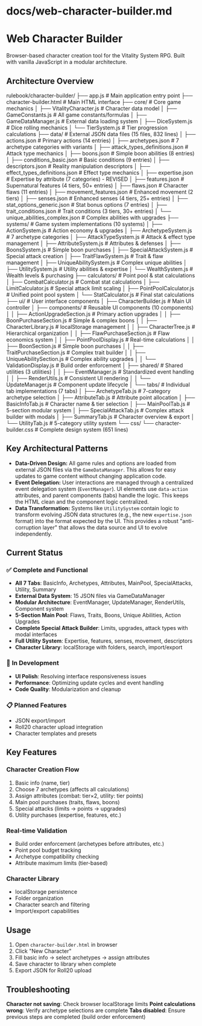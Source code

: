 # **docs/web-character-builder.md**

# Web Character Builder

Browser-based character creation tool for the Vitality System RPG. Built with vanilla JavaScript in a modular architecture.

## Architecture Overview

rulebook/character-builder/
├── app.js                    # Main application entry point
├── character-builder.html   # Main HTML interface
├── core/                     # Core game mechanics
│   ├── VitalityCharacter.js  # Character data model
│   ├── GameConstants.js      # All game constants/formulas
│   ├── GameDataManager.js    # External data loading system
│   ├── DiceSystem.js         # Dice rolling mechanics
│   └── TierSystem.js         # Tier progression calculations
├── data/                     # External JSON data files (15 files, 832 lines)
│   ├── actions.json          # Primary actions (14 entries)
│   ├── archetypes.json       # 7 archetype categories with variants
│   ├── attack_types_definitions.json # Attack type mechanics
│   ├── boons.json     # Simple boon abilities (8 entries)
│   ├── conditions_basic.json # Basic conditions (9 entries)
│   ├── descriptors.json      # Reality manipulation descriptors
│   ├── effect_types_definitions.json # Effect type mechanics
│   ├── expertise.json        # Expertise by attribute (7 categories) - REVISED
│   ├── features.json         # Supernatural features (4 tiers, 50+ entries)
│   ├── flaws.json           # Character flaws (11 entries)
│   ├── movement_features.json # Enhanced movement (2 tiers)
│   ├── senses.json          # Enhanced senses (4 tiers, 25+ entries)
│   ├── stat_options_generic.json # Stat bonus options (7 entries)
│   ├── trait_conditions.json # Trait conditions (3 tiers, 30+ entries)
│   └── unique_abilities_complex.json # Complex abilities with upgrades
├── systems/                  # Game system implementations (10 systems)
│   ├── ActionSystem.js       # Action economy & upgrades
│   ├── ArchetypeSystem.js    # 7 archetype categories
│   ├── AttackTypeSystem.js   # Attack & effect type management
│   ├── AttributeSystem.js    # Attributes & defenses
│   ├── BoonsSystem.js  # Simple boon purchases
│   ├── SpecialAttackSystem.js # Special attack creation
│   ├── TraitFlawSystem.js    # Trait & flaw management
│   ├── UniqueAbilitySystem.js # Complex unique abilities
│   ├── UtilitySystem.js      # Utility abilities & expertise
│   └── WealthSystem.js       # Wealth levels & purchasing
├── calculators/              # Point pool & stat calculations
│   ├── CombatCalculator.js   # Combat stat calculations
│   ├── LimitCalculator.js    # Special attack limit scaling
│   ├── PointPoolCalculator.js # Unified point pool system
│   └── StatCalculator.js     # Final stat calculations
├── ui/                       # User interface components
│   ├── CharacterBuilder.js   # Main UI controller
│   ├── components/           # Reusable UI components (10 components)
│   │   ├── ActionUpgradeSection.js    # Primary action upgrades
│   │   ├── BoonPurchaseSection.js     # Simple & complex boons
│   │   ├── CharacterLibrary.js        # localStorage management
│   │   ├── CharacterTree.js           # Hierarchical organization
│   │   ├── FlawPurchaseSection.js     # Flaw economics system
│   │   ├── PointPoolDisplay.js        # Real-time calculations
│   │   ├── BoonSection.js       # Simple boon purchases
│   │   ├── TraitPurchaseSection.js    # Complex trait builder
│   │   ├── UniqueAbilitySection.js    # Complex ability upgrades
│   │   └── ValidationDisplay.js       # Build order enforcement
│   ├── shared/               # Shared utilities (3 utilities)
│   │   ├── EventManager.js   # Standardized event handling
│   │   ├── RenderUtils.js    # Consistent UI rendering
│   │   └── UpdateManager.js  # Component update lifecycle
│   └── tabs/                 # Individual tab implementations (7 tabs)
│       ├── ArchetypeTab.js   # 7-category archetype selection
│       ├── AttributeTab.js   # Attribute point allocation
│       ├── BasicInfoTab.js   # Character name & tier selection
│       ├── MainPoolTab.js    # 5-section modular system
│       ├── SpecialAttackTab.js # Complex attack builder with modals
│       ├── SummaryTab.js     # Character overview & export
│       └── UtilityTab.js     # 5-category utility system
└── css/
    └── character-builder.css # Complete design system (651 lines)


## Key Architectural Patterns
- **Data-Driven Design:** All game rules and options are loaded from external JSON files via the `GameDataManager`. This allows for easy updates to game content without changing application code.
- **Event Delegation:** User interactions are managed through a centralized event delegation system (`EventManager`). UI elements use `data-action` attributes, and parent components (tabs) handle the logic. This keeps the HTML clean and the component logic centralized.
- **Data Transformation:** Systems like `UtilitySystem` contain logic to transform evolving JSON data structures (e.g., the new `expertise.json` format) into the format expected by the UI. This provides a robust "anti-corruption layer" that allows the data source and UI to evolve independently.

## Current Status

### ✅ **Complete and Functional**
- **All 7 Tabs**: BasicInfo, Archetypes, Attributes, MainPool, SpecialAttacks, Utility, Summary
- **External Data System**: 15 JSON files via GameDataManager
- **Modular Architecture**: EventManager, UpdateManager, RenderUtils, Component system
- **5-Section Main Pool**: Flaws, Traits, Boons, Unique Abilities, Action Upgrades
- **Complete Special Attack Builder**: Limits, upgrades, attack types with modal interfaces
- **Full Utility System**: Expertise, features, senses, movement, descriptors
- **Character Library**: localStorage with folders, search, import/export

### 🚧 **In Development** 
- **UI Polish**: Resolving interface responsiveness issues
- **Performance**: Optimizing update cycles and event handling
- **Code Quality**: Modularization and cleanup

### 📋 **Planned Features**
- JSON export/import
- Roll20 character upload integration
- Character templates and presets

## Key Features

### **Character Creation Flow**
1. Basic info (name, tier)
2. Choose 7 archetypes (affects all calculations)
3. Assign attributes (combat: tier×2, utility: tier points)
4. Main pool purchases (traits, flaws, boons)
5. Special attacks (limits → points → upgrades)
6. Utility purchases (expertise, features, etc.)

### **Real-time Validation**
- Build order enforcement (archetypes before attributes, etc.)
- Point pool budget tracking
- Archetype compatibility checking
- Attribute maximum limits (tier-based)

### **Character Library**
- localStorage persistence
- Folder organization
- Character search and filtering
- Import/export capabilities

## Usage
1. Open `character-builder.html` in browser
2. Click "New Character" 
3. Fill basic info → select archetypes → assign attributes
4. Save character to library when complete
5. Export JSON for Roll20 upload

## Troubleshooting
**Character not saving**: Check browser localStorage limits
**Point calculations wrong**: Verify archetype selections are complete
**Tabs disabled**: Ensure previous steps are completed (build order enforcement)